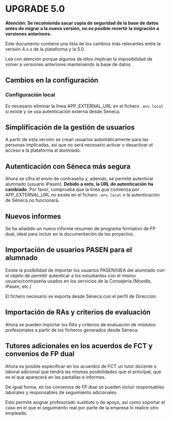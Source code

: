UPGRADE 5.0
===========

**Atención: Se recomienda sacar copia de seguridad de la base de datos antes de migrar
a la nueva versión, no es posible revertir la migración a versiones anteriores.**

Este documento contiene una lista de los cambios más relevantes entre la versión 4.x.x
de la plataforma y la 5.0.

Lea con atención porque algunos de ellos implican la imposibilidad de volver a versiones anteriores
manteniendo la base de datos.

Cambios en la configuración
---------------------------
### Configuración local
Es necesario eliminar la línea APP_EXTERNAL_URL en el fichero `.env.local` si existe y se usa autenticación
externa desde Séneca.

Simplificación de la gestión de usuarios
----------------------------------------
A partir de esta versión se crean usuarios automáticamente para las personas implicadas, así
que no será necesario activar o desactivar el acceso a la plataforma al alumnado.

Autenticación con Séneca más segura
-----------------------------------
Ahora se cifra el envío de contraseña y, además, se permite autenticar alumnado (usuario iPasen).
**Debido a esto, la URL de autenticación ha cambiado**. Por favor, comprueba que la línea que comienza
por APP_EXTERNAL_URL no existe en el fichero `.env.local` o la autenticación de Séneca
no funcionará.

Nuevos informes
---------------
Se ha añadido un nuevo informe resumen de programa formativo de FP dual, ideal para incluir
en la documentación de los proyectos.

Importación de usuarios PASEN para el alumnado
----------------------------------------------
Existe la posibilidad de importar los usuarios PASEN/IdEA del alumnado con el objeto de permitir
autenticar a los estudiantes con el mismo usuario/contraseña usados en los servicios de la
Consejería (Moodle, iPasen, etc.)

El fichero necesario se exporta desde Séneca con el perfil de Dirección.

Importación de RAs y criterios de evaluación
--------------------------------------------
Ahora se pueden importar los RAs y criterios de evaluación de módulos profesionales a partir
de los ficheros generados desde Séneca.

Tutores adicionales en los acuerdos de FCT y convenios de FP dual
-----------------------------------------------------------------
Ahora es posible especificar en los acuerdos de FCT un tutor docente o laboral adicional que
tendrá las mismas posibilidades que el principal, que es el que aparecerá en las
pantallas e informes.

De igual forma, en los convenios de FP dual se pueden incluir responsables laborales y responsables
de seguimiento adicionales.

Esto permite asignar profesorado sustituto o de apoyo, así como soportar el caso
en el que el seguimiento real por parte de la empresa lo realice otro empleado.
